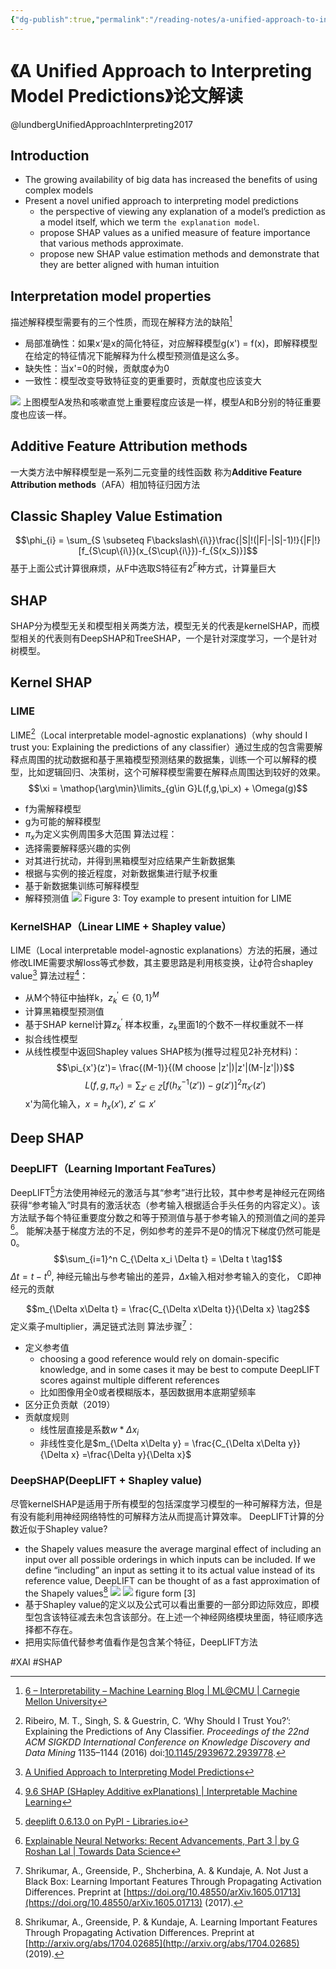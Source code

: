 ```yaml
---
{"dg-publish":true,"permalink":"/reading-notes/a-unified-approach-to-interpreting-model-predictions/"}
---
```



# 《A Unified Approach to Interpreting Model Predictions》论文解读
@lundbergUnifiedApproachInterpreting2017

## Introduction
- The growing availability of big data has increased the benefits of using complex models
- Present a novel unified approach to interpreting model predictions
	- the perspective of viewing any explanation of a model’s prediction as a model itself, which we term `the explanation model`.
	- propose SHAP values as a unified measure of feature importance that various methods approximate.
	- propose new SHAP value estimation methods and demonstrate that they are better aligned with human intuition

## Interpretation model properties
描述解释模型需要有的三个性质，而现在解释方法的缺陷[^1]
- 局部准确性：如果x‘是x的简化特征，对应解释模型g(x') = f(x)，即解释模型在给定的特征情况下能解释为什么模型预测值是这么多。
- 缺失性：当x'=0的时候，贡献度$\phi$为0
- 一致性：模型改变导致特征变的更重要时，贡献度也应该变大

![](https://cdn.jsdelivr.net/gh/jmwyf/pichosting@master/tree.png)
上图模型A发热和咳嗽直觉上重要程度应该是一样，模型A和B分别的特征重要度也应该一样。

## **Additive Feature Attribution methods**
一大类方法中解释模型是一系列二元变量的线性函数
称为**Additive Feature Attribution methods**（AFA）相加特征归因方法

## Classic Shapley Value Estimation
$$\phi_{i} = \sum_{S \subseteq F\backslash\{i\}}\frac{|S|!(|F|-|S|-1)!}{|F|!}[f_{S\cup\{i\}}(x_{S\cup\{i\}})-f_{S(x_S)}]$$
基于上面公式计算很麻烦，从F中选取S特征有$2^F$种方式，计算量巨大


## SHAP
SHAP分为模型无关和模型相关两类方法，模型无关的代表是kernelSHAP，而模型相关的代表则有DeepSHAP和TreeSHAP，一个是针对深度学习，一个是针对树模型。

## Kernel SHAP
### LIME
LIME[^2]（Local interpretable model-agnostic explanations)（why should I trust you: Explaining the predictions of any classifier）通过生成的包含需要解释点周围的扰动数据和基于黑箱模型预测结果的数据集，训练一个可以解释的模型，比如逻辑回归、决策树，这个可解释模型需要在解释点周围达到较好的效果。
$$\xi = \mathop{\arg\min}\limits_{g\in G}L(f,g,\pi_x) + \Omega(g)$$
- f为需解释模型
- g为可能的解释模型
- $\pi_x$为定义实例周围多大范围
算法过程：
- 选择需要解释感兴趣的实例
- 对其进行扰动，并得到黑箱模型对应结果产生新数据集
- 根据与实例的接近程度，对新数据集进行赋予权重
- 基于新数据集训练可解释模型
- 解释预测值
![](https://cdn.jsdelivr.net/gh/jmwyf/pichosting@master/weightshap.png)
Figure 3: Toy example to present intuition for LIME

### KernelSHAP（Linear LIME + Shapley value）
LIME（Local interpretable model-agnostic explanations）方法的拓展，通过修改LIME需要求解loss等式参数，其主要思路是利用核变换，让$\phi$符合shapley value[^3]
算法过程[^4]：
- 从M个特征中抽样k，$z_k^{'} \in \{0, 1\}^M$
- 计算黑箱模型预测值
- 基于SHAP kernel计算$z_k^{'}$ 样本权重，$z_k$里面1的个数不一样权重就不一样
- 拟合线性模型
- 从线性模型中返回Shapley values
SHAP核为(推导过程见2补充材料)：$$\pi_{x'}(z')= \frac{(M-1)}{(M choose |z'|)|z'|(M-|z'|)}$$
$$L(f,g, \pi_{x'})=\sum_{z'\in Z}[f(h_x^{-1}(z'))-g(z')]^2\pi_{x'}(z')$$
x'为简化输入，$x=h_x(x')$, $z' \subseteq x'$

## Deep SHAP
### DeepLIFT（Learning Important FeaTures）
DeepLIFT[^5]方法使用神经元的激活与其“参考”进行比较，其中参考是神经元在网络获得“参考输入”时具有的激活状态（参考输入根据适合手头任务的内容定义）。该方法赋予每个特征重要度分数之和等于预测值与基于参考输入的预测值之间的差异[^6]。
能解决基于梯度方法的不足，例如参考的差异不是0的情况下梯度仍然可能是0。
$$\sum_{i=1}^n C_{\Delta x_i \Delta t} = \Delta t \tag1$$
$\Delta t = t - t^0$, 神经元输出与参考输出的差异，$\Delta x$输入相对参考输入的变化， C即神经元的贡献

$$m_{\Delta x\Delta t} = \frac{C_{\Delta x\Delta t}}{\Delta x} \tag2$$
定义乘子multiplier，满足链式法则
算法步骤[^7]：
- 定义参考值
	- choosing a good reference would rely on domain-specific knowledge, and in some cases it may be best to compute DeepLIFT scores against multiple different references
	- 比如图像用全0或者模糊版本，基因数据用本底期望频率
- 区分正负贡献（2019）
- 贡献度规则
	- 线性层直接是系数$w* \Delta x_i$
	- 非线性变化是$m_{\Delta x\Delta y} = \frac{C_{\Delta x\Delta y}}{\Delta x} =\frac{\Delta y}{\Delta x}$

### DeepSHAP(DeepLIFT + Shapley value)
尽管kernelSHAP是适用于所有模型的包括深度学习模型的一种可解释方法，但是有没有能利用神经网络特性的可解释方法从而提高计算效率。
DeepLIFT计算的分数近似于Shapley value?
- the Shapely values measure the average marginal effect of including an input over all possible orderings in which inputs can be included. If we define “including” an input as setting it to its actual value instead of its reference value, DeepLIFT can be thought of as a fast approximation of the Shapely values[^8]
![](https://cdn.jsdelivr.net/gh/jmwyf/pichosting@master/components.png)
![](https://cdn.jsdelivr.net/gh/jmwyf/pichosting@master/shap.png)
figure form [3]
- 基于Shapley value的定义以及公式可以看出重要的一部分即边际效应，即模型包含该特征减去未包含该部分。在上述一个神经网络模块里面，特征顺序选择都不存在。
- 把用实际值代替参考值看作是包含某个特征，DeepLIFT方法



#XAI #SHAP

[^1]: [6 – Interpretability – Machine Learning Blog | ML@CMU | Carnegie Mellon University](https://blog.ml.cmu.edu/2020/08/31/6-interpretability/)
[^2]: Ribeiro, M. T., Singh, S. & Guestrin, C. ‘Why Should I Trust You?’: Explaining the Predictions of Any Classifier. _Proceedings of the 22nd ACM SIGKDD International Conference on Knowledge Discovery and Data Mining_ 1135–1144 (2016) doi:[10.1145/2939672.2939778](https://doi.org/10.1145/2939672.2939778).
[^3]: [A Unified Approach to Interpreting Model Predictions](https://papers.nips.cc/paper/2017/hash/8a20a8621978632d76c43dfd28b67767-Abstract.html)
[^4]: [9.6 SHAP (SHapley Additive exPlanations) | Interpretable Machine Learning](https://christophm.github.io/interpretable-ml-book/shap.html)
[^5]: [deeplift 0.6.13.0 on PyPI - Libraries.io](https://libraries.io/pypi/deeplift)
[^6]: [Explainable Neural Networks: Recent Advancements, Part 3 | by G Roshan Lal | Towards Data Science](https://towardsdatascience.com/explainable-neural-networks-recent-advancements-part-3-6a838d15f2fb)
[^7]: Shrikumar, A., Greenside, P., Shcherbina, A. & Kundaje, A. Not Just a Black Box: Learning Important Features Through Propagating Activation Differences. Preprint at [https://doi.org/10.48550/arXiv.1605.01713](https://doi.org/10.48550/arXiv.1605.01713) (2017).
[^8]: Shrikumar, A., Greenside, P. & Kundaje, A. Learning Important Features Through Propagating Activation Differences. Preprint at [http://arxiv.org/abs/1704.02685](http://arxiv.org/abs/1704.02685) (2019).
